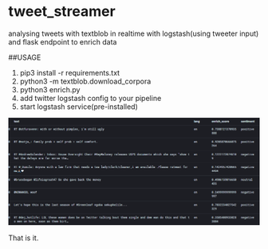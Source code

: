 # tweet_streamer
analysing tweets with textblob in realtime with logstash(using tweeter input) and flask endpoint to enrich data

##USAGE
  1. pip3 install -r requirements.txt
  2. python3 -m textblob.download_corpora
  3. python3 enrich.py
  4. add twitter logstash config to your pipeline
  4. start logstash service(pre-installed)
  
  ![alt text](https://github.com/waffledunker/tweet_streamer/blob/master/proof.png?raw=true)
  
  That is it.
